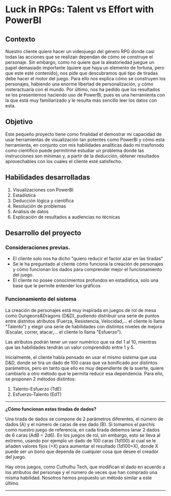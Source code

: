 # Luck in RPGs: Talent vs Effort with PowerBI

## Contexto
Nuestro cliente quiere hacer un videojuego del género RPG donde casi todas las acciones que se realizan dependan de cómo se construye el personaje. Sin embargo, como no quiere que la aleatoriedad juegue un papel demasiado importante (quiere que haya un elemento de fortuna, pero que este esté contenido), nos pide que descubramos qué tipo de tiradas debe hacer el motor del juego. Para ello nos explica cómo se construyen los personajes, habiendo una enorme libertad de personalización, y cómo insteractuaría con el mundo. Por último, nos ha pedido que los resultados se los presentemos haciendo uso de PowerBI, pues es una herramienta con la que está muy familiarizado y le resulta más sencillo leer los datos con esta.

## Objetivo
Este pequeño proyecto tiene como finalidad el demostrar mi capacidad de usar herramientas de visualización tan potentes como PowerBI y cómo esta herramienta, en conjunto con mis habilidades analíticas dado mi trasfonodo como científico puede permitirme estudiar un problema donde las instrucciones son mínimas y, a partir de la deducción, obtener resultados aprovechables con los cuales el cliente esté satisfecho.

## Habilidades desarrolladas
1. Visualizaciones con PowerBI
2. Estadística
3. Deducción lógica y científica
4. Resolución de problemas
5. Análisis de datos
6. Explicación de resultados a audiencias no técnicas

## Desarrollo del proyecto
### Consideraciones previas.
- El cliente solo nos ha dicho "quiero reducir el factor azar en las tiradas"
- Se le ha preguntado al cliente cómo funciona la creación de personajes y cómo funcionan los dados para comprender mejor el funcionamiento del juego.
- El cliente no posee conocimientos profundos en estadística, solo una base que le permite entender los gráficos

### Funcionamiento del sistema
La creación de personajes está muy inspirada en juegos de rol de mesa como Dungeons&Dragons (D&D), pudiendo distribuir una serie de puntos entre distnitos atributos (Fuerza, Resistencia, Velocidad,... el cliente lo llama "Talento") y elegir una serie de habilidades con distintos niveles de mejora (Escalar, correr, atacar,... el cliente lo llama "Esfuerzo"). 

Las atributos podrán tener un vaor numérico que va del 1 al 10, mientras que las habilidades tendrán un valor comprendido entre 1 y 5.

Inicialmente, el cliente había pensado en usar el mismo sistema que usa D&D, donde se tira un dado de 100 caras que va bonificado por distintos parámetros, pero en tanto que ello es muy dependiente de la suerte, quiere cambiarlo a otro método que le permita reducir esa dependencia. Para ello, se proponen 2 métodos distintos:
1. Talento-Esfuerzo (TdE)
2. Esfuerzo-Talento (EdT)

--------------------------------------------------------------------------------------------------------------------------------------------------------------------------------------------------------------------
<b>¿Cómo funcionan estas tiradas de dados?</b>

Una tirada de dados se compone de 2 parámetros diferentes, el número de dados (A) y el número de caras de ese dado (B). Si tomamos el parchís como nuestro juego de referencia, en cada tirada debemos lanar 2 dados de 6 caras (AdB = 2d6). En los juegos de rol, sin embargo, esto se lleva al extremo, usando por ejemplo un dado de 100 caras (1d100) al cual se le añaden valores fijos (+X) para aumentar el resultado (1d100+X), donde X puede ser un bono que dependa de cualquier cosa que desee el creador del juego.

Hay otros juegos, como Cuthulhu Tech, que modifican el dado en acuerdo a los atributos del personaje y el número de veces que han comprado una misma habilidad. Nosotros hemos propuesto un método similar a este último.

--------------------------------------------------------------------------------------------------------------------------------------------------------------------------------------------------------------------

